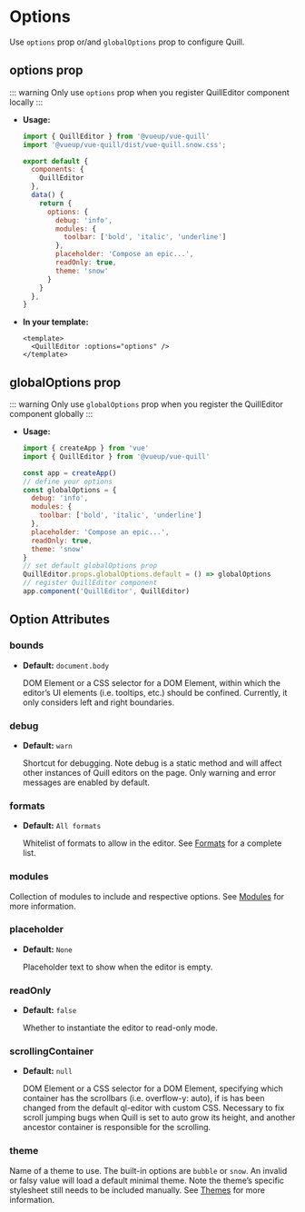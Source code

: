 # Options

Use `options` prop or/and `globalOptions` prop to configure Quill.

## options prop

::: warning
Only use `options` prop when you register QuillEditor component locally
:::

- **Usage:**
  ``` javascript
  import { QuillEditor } from '@vueup/vue-quill'
  import '@vueup/vue-quill/dist/vue-quill.snow.css';

  export default {
    components: {
      QuillEditor
    },
    data() {
      return { 
        options: {
          debug: 'info',
          modules: {
            toolbar: ['bold', 'italic', 'underline']
          },
          placeholder: 'Compose an epic...',
          readOnly: true,
          theme: 'snow'
        }
      }
    },
  }
  ```

- **In your template:**

  ``` vue
  <template>
    <QuillEditor :options="options" />
  </template>
  ```

## globalOptions prop

::: warning
Only use `globalOptions` prop when you register the QuillEditor component globally
:::

- **Usage:**

  ``` js
  import { createApp } from 'vue'
  import { QuillEditor } from '@vueup/vue-quill'

  const app = createApp()
  // define your options
  const globalOptions = {
    debug: 'info',
    modules: {
      toolbar: ['bold', 'italic', 'underline']
    },
    placeholder: 'Compose an epic...',
    readOnly: true,
    theme: 'snow'
  }
  // set default globalOptions prop
  QuillEditor.props.globalOptions.default = () => globalOptions
  // register QuillEditor component
  app.component('QuillEditor', QuillEditor)
  ```

## Option Attributes

### bounds
- **Default:** `document.body`

  DOM Element or a CSS selector for a DOM Element, within which the editor’s UI elements (i.e. tooltips, etc.) should be confined. Currently, it only considers left and right boundaries.

### debug
- **Default:** `warn`

  Shortcut for debugging. Note debug is a static method and will affect other instances of Quill editors on the page. Only warning and error messages are enabled by default.

### formats
- **Default:** `All formats`

  Whitelist of formats to allow in the editor. See [Formats](https://quilljs.com/docs/formats/) for a complete list.

### modules
  Collection of modules to include and respective options. See [Modules](https://quilljs.com/docs/modules/) for more information.

### placeholder
- **Default:** `None`

  Placeholder text to show when the editor is empty.

### readOnly
- **Default:** `false`

  Whether to instantiate the editor to read-only mode.

### scrollingContainer
- **Default:** `null`

  DOM Element or a CSS selector for a DOM Element, specifying which container has the scrollbars (i.e. overflow-y: auto), if is has been changed from the default ql-editor with custom CSS. Necessary to fix scroll jumping bugs when Quill is set to auto grow its height, and another ancestor container is responsible for the scrolling.

### theme
Name of a theme to use. The built-in options are `bubble` or `snow`. An invalid or falsy value will load a default minimal theme. Note the theme’s specific stylesheet still needs to be included manually. See [Themes](themes.md) for more information.